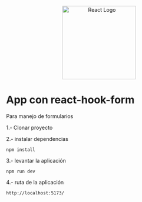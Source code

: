 <p align="center">
  <a href="https://es.react.dev/" target="blank"><img src="https://upload.wikimedia.org/wikipedia/commons/thumb/a/a7/React-icon.svg/512px-React-icon.svg.png" width="200" alt="React Logo" /></a>
</p>

# App con react-hook-form
Para manejo de formularios

1.- Clonar proyecto

2.- instalar dependencias
```
npm install
```

3.- levantar la aplicación
```
npm run dev
```

4.- ruta de  la aplicación
```
http://localhost:5173/
```